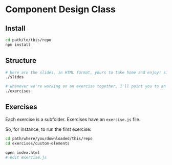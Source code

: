 # Component Design Class

## Install

```sh
cd path/to/this/repo
npm install
```

## Structure

```sh
# here are the slides, in HTML format, yours to take home and enjoy! simply open slides/index.html in your favourite brower
./slides 

# whenever we're working on an exercise together, I'll point you to an exercise subfolder
./exercises
```

## Exercises

Each exercise is a subfolder. Exercises have an `exercise.js` file.

So, for instance, to run the first exercise:

```sh
cd path/where/you/downloaded/this/repo
cd exercises/custom-elements

open index.html
# edit exercise.js
```


